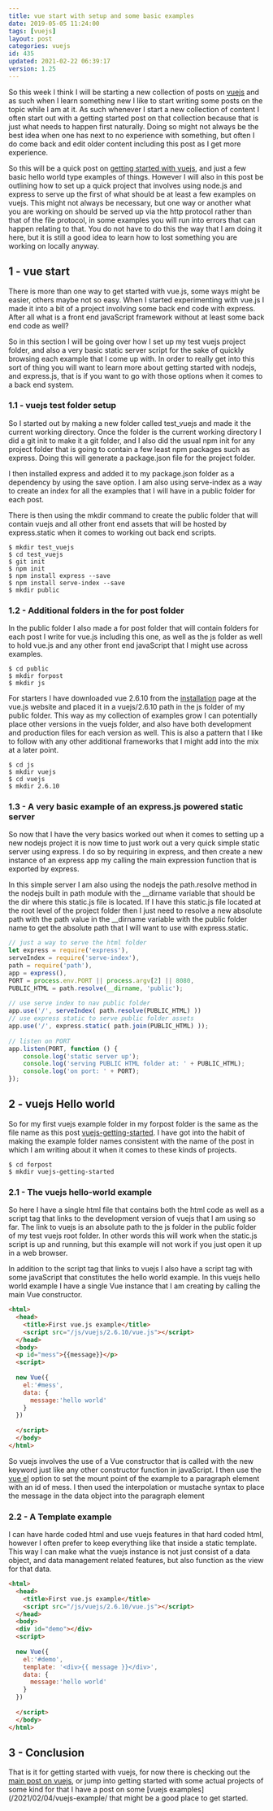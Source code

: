 ```yaml
---
title: vue start with setup and some basic examples
date: 2019-05-05 11:24:00
tags: [vuejs]
layout: post
categories: vuejs
id: 435
updated: 2021-02-22 06:39:17
version: 1.25
---
```


So this week I think I will be starting a new collection of posts on [vuejs](https://vuejs.org/) and as such when I learn something new I like to start writing some posts on the topic while I am at it. As such whenever I start a new collection of content I often start out with a getting started post on that collection because that is just what needs to happen first naturally. Doing so might not always be the best idea when one has next to no experience with something, but often I do come back and edit older content including this post as I get more experience. 

So this will be a quick post on [getting started with vuejs](https://vuejs.org/v2/guide/), and just a few basic hello world type examples of things. However I will also in this post be outlining how to set up a quick project that involves using node.js and express to serve up the first of what should be at least a few examples on vuejs. This might not always be necessary, but one way or another what you are working on should be served up via the http protocol rather than that of the file protocol, in some examples you will run into errors that can happen relating to that. You do not have to do this the way that I am doing it here, but it is still a good idea to learn how to lost something you are working on locally anyway.

<!-- more -->

## 1 - vue start

There is more than one way to get started with vue.js, some ways might be easier, others maybe not so easy. When I started experimenting with vue.js I made it into a bit of a project involving some back end code with express. After all what is a front end javaScript framework without at least some back end code as well? 

So in this section I will be going over how I set up my test vuejs project folder, and also a very basic static server script for the sake of quickly browsing each example that I come up with. In order to really get into this sort of thing you will want to learn more about getting started with nodejs, and express.js, that is if you want to go with those options when it comes to a back end system.

### 1.1 - vuejs test folder setup

So I started out by making a new folder called test\_vuejs and made it the current working directory. Once the folder is the current working directory I did a git init to make it a git folder, and I also did the usual npm init for any project folder that is going to contain a few least npm packages such as express. Doing this will generate a package.json file for the project folder.

I then installed express and added it to my package.json folder as a dependency by using the save option. I am also using serve-index as a way to create an index for all the examples that I will have in a public folder for each post.

There is then using the mkdir command to create the public folder that will contain vuejs and all other front end assets that will be hosted by express.static when it comes to working out back end scripts. 


```
$ mkdir test_vuejs
$ cd test_vuejs
$ git init
$ npm init
$ npm install express --save
$ npm install serve-index --save
$ mkdir public
```

### 1.2 - Additional folders in the for post folder

In the public folder I also made a for post folder that will contain folders for each post I write for vue.js including this one, as well as the js folder as well to hold vue.js and any other front end javaScript that I might use across examples.

```
$ cd public
$ mkdir forpost
$ mkdir js
```

For starters I have downloaded vue 2.6.10 from the [installation](https://vuejs.org/v2/guide/installation.html) page at the vue.js website and placed it in a vuejs\/2.6.10 path in the js folder of my public folder. This way as my collection of examples grow I can potentially place other versions in the vuejs folder, and also have both development and production files for each version as well. This is also a pattern that I like to follow with any other additional frameworks that I might add into the mix at a later point.

```
$ cd js
$ mkdir vuejs
$ cd vuejs
$ mkdir 2.6.10
```

### 1.3 - A very basic example of an express.js powered static server

So now that I have the very basics worked out when it comes to setting up a new nodejs project it is now time to just work out a very quick simple static server using express. I do so by requiring in express, and then create a new instance of an express app my calling the main expression function that is exported by express.

In this simple server I am also using the nodejs the path.resolve method in the nodejs built in path module with the \_\_dirname variable that should be the dir where this static.js file is located. If I have this static.js file located at the root level of the project folder then I just need to resolve a new absolute path with the path value in the \_\_dirname variable with the public folder name to get the absolute path that I will want to use with express.static.

```js
// just a way to serve the html folder
let express = require('express'),
serveIndex = require('serve-index'),
path = require('path'),
app = express(),
PORT = process.env.PORT || process.argv[2] || 8080,
PUBLIC_HTML = path.resolve(__dirname, 'public');
 
// use serve index to nav public folder
app.use('/', serveIndex( path.resolve(PUBLIC_HTML) ))
// use express static to serve public folder assets
app.use('/', express.static( path.join(PUBLIC_HTML) ));
 
// listen on PORT
app.listen(PORT, function () {
    console.log('static server up');
    console.log('serving PUBLIC HTML folder at: ' + PUBLIC_HTML);
    console.log('on port: ' + PORT);
});
```

## 2 - vuejs Hello world

So for my first vuejs example folder in my forpost folder is the same as the file name as this post [vuejs-getting-started](https://github.com/dustinpfister/test_vuejs/tree/master/public/forpost/vuejs-getting-started). I have got into the habit of making the example folder names consistent with the name of the post in which I am writing about it when it comes to these kinds of projects.

```
$ cd forpost
$ mkdir vuejs-getting-started
```

### 2.1 - The vuejs hello-world example

So here I have a single html file that contains both the html code as well as a script tag that links to the development version of vuejs that I am using so far. The link to vuejs is an absolute path to the js folder in the public folder of my test vuejs root folder. In other words this will work when the static.js script is up and running, but this example will not work if you just open it up in a web browser. 

In addition to the script tag that links to vuejs I also have a script tag with some javaScript that constitutes the hello world example. In this vuejs hello world example I have a single Vue instance that I am creating by calling the main Vue constructor.

```html
<html>
  <head>
    <title>First vue.js example</title>
    <script src="/js/vuejs/2.6.10/vue.js"></script>
  </head>
  <body>
  <p id="mess">{{message}}</p>
  <script>
  
  new Vue({
    el:'#mess',
    data: {
      message:'hello world'
    }
  })
  
  </script>
  </body>
</html>
```

So vuejs involves the use of a Vue constructor that is called with the new keyword just like any other constructor function in javaScript. I then use the [vue el](/2019/05/06/vuejs-el/) option to set the mount point of the example to a paragraph element with an id of mess. I then used the interpolation or mustache syntax to place the message in the data object into the paragraph element 

### 2.2 - A Template example

I can have harde coded html and use vuejs features in that hard coded html, however I often prefer to keep everything like that inside a static template. This way I can make what the vuejs instance is not just consist of a data object, and data management related features, but also function as the view for that data.

```html
<html>
  <head>
    <title>First vue.js example</title>
    <script src="/js/vuejs/2.6.10/vue.js"></script>
  </head>
  <body>
  <div id="demo"></div>
  <script>
  
  new Vue({
    el:'#demo',
    template: '<div>{{ message }}</div>',
    data: {
      message:'hello world'
    }
  })
  
  </script>
  </body>
</html>
```

## 3 - Conclusion

That is it for getting started with vuejs, for now there is checking out the [main post on vuejs](/2021/02/05/vuejs/), or jump into getting started with some actual projects of some kind for that I have a post on some [vuejs examples](/2021/02/04/vuejs-example/ that might be a good place to get started.